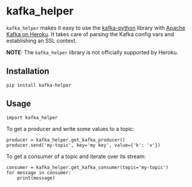 # kafka_helper

`kafka_helper` makes it easy to use the [kafka-python](https://github.com/dpkp/kafka-python) library with [Apache Kafka on Heroku](https://www.heroku.com/kafka). It takes care of parsing the Kafka config vars and establishing an SSL context.

**NOTE**: The `kafka_helper` library is not officially supported by Heroku.

## Installation
```
pip install kafka-helper
```

## Usage

```
import kafka_helper
```

To get a producer and write some values to a topic:
```
producer = kafka_helper.get_kafka_producer()
producer.send('my-topic', key='my key', value={'k': 'v'})
```

To get a consumer of a topic and iterate over its stream:

```
consumer = kafka_helper.get_kafka_consumer(topic='my-topic')
for message in consumer:
    print(message)
```
